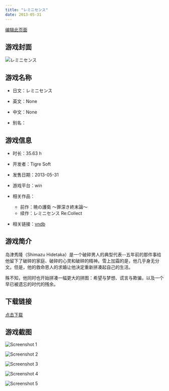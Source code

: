 ```yaml
---
title: "レミニセンス"
date: 2013-05-31
---
```

[编辑此页面](https://github.com/ACG-3/ADV3-source/blob/main/source/_posts/%E3%83%AC%E3%83%9F%E3%83%8B%E3%82%BB%E3%83%B3%E3%82%B9.md)

## 游戏封面

![レミニセンス](https%3A//pan.timero.xyz/onedrive/img_lib_001/%E3%83%AC%E3%83%9F%E3%83%8B%E3%82%BB%E3%83%B3%E3%82%B9_cover.avif)


## 游戏名称

- 日文：レミニセンス
- 英文：None
- 中文：None

- 别名：


## 游戏信息

- 时长：35.63 h
- 开发者：Tigre Soft
- 发售日期：2013-05-31
- 游戏平台：win
- 相关作品：
   - 前作：暁の護衛 ～罪深き終末論～
   - 续作：レミニセンス Re:Collect

- 相关链接：[vndb](https://vndb.org/v7773)


## 游戏简介

岛津秀隆（Shimazu Hidetaka）是一个破碎男人的典型代表--五年前的那件事给他留下了破碎的家庭、破碎的心灵和破碎的精神。雪上加霜的是，他几乎身无分文。但是，他的救命恩人的求婚让他决定重新拼凑起自己的生活。

殊不知，他同时也开始拼凑一幅更大的拼图：希望与梦想、谎言与欺骗，以及一个早已被遗忘的时代的残余。


## 下载链接

[点击下载](https://pan.timero.xyz/onedrive/adv_lib_001/%E3%83%AC%E3%83%9F%E3%83%8B%E3%82%BB%E3%83%B3%E3%82%B9)


## 游戏截图


![Screenshot 1](https%3A//pan.timero.xyz/onedrive/img_lib_001/%E3%83%AC%E3%83%9F%E3%83%8B%E3%82%BB%E3%83%B3%E3%82%B9_Screenshot_1.avif)

![Screenshot 2](https%3A//pan.timero.xyz/onedrive/img_lib_001/%E3%83%AC%E3%83%9F%E3%83%8B%E3%82%BB%E3%83%B3%E3%82%B9_Screenshot_2.avif)

![Screenshot 3](https%3A//pan.timero.xyz/onedrive/img_lib_001/%E3%83%AC%E3%83%9F%E3%83%8B%E3%82%BB%E3%83%B3%E3%82%B9_Screenshot_3.avif)

![Screenshot 4](https%3A//pan.timero.xyz/onedrive/img_lib_001/%E3%83%AC%E3%83%9F%E3%83%8B%E3%82%BB%E3%83%B3%E3%82%B9_Screenshot_4.avif)

![Screenshot 5](https%3A//pan.timero.xyz/onedrive/img_lib_001/%E3%83%AC%E3%83%9F%E3%83%8B%E3%82%BB%E3%83%B3%E3%82%B9_Screenshot_5.avif)

